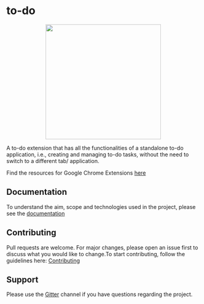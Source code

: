 # to-do


<p align="center" width="100%">
    <img width="300" src="https://github.com/the-browser-toolbox/to-do/blob/main/icon.jpg"> 
</p>

A to-do extension that has all the functionalities of a standalone to-do application, i.e., creating and managing to-do tasks, without the need to switch to a different tab/ application.

Find the resources for Google Chrome Extensions [here](https://github.com/the-browser-toolbox/docs/wiki)

## Documentation
To understand the aim, scope and technologies used in the project, please see the [documentation](https://github.com/the-browser-toolbox/docs)

## Contributing
Pull requests are welcome. For major changes, please open an issue first to discuss what you would like to change.To start contributing, follow the guidelines here: [Contributing](https://github.com/the-browser-toolbox/to-do/CONTRIBUTING.md) 

## Support

Please use the [Gitter](https://gitter.im/the-browser-toolbox/community) channel if you have questions regarding the project.
